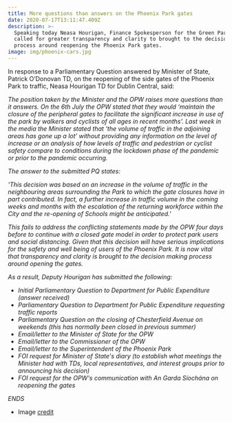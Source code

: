 ```yaml
---
title: More questions than answers on the Phoenix Park gates
date: 2020-07-17T13:11:47.409Z
description: >-
  Speaking today Neasa Hourigan, Finance Spokesperson for the Green Party,
  called for greater transparency and clarity to brought to the decision making
  process around reopening the Phoenix Park gates.
image: img/phoenix-cars.jpg
---
```

In response to a Parliamentary Question answered by Minister of State, Patrick O’Donovan TD, on the reopening of the side gates of the Phoenix Park to traffic, Neasa Hourigan TD for Dublin Central, said:

_The position taken by the Minister and the OPW raises more questions than it answers. On the 6th July the OPW stated that they would ‘maintain the closure of the peripheral gates to facilitate the significant increase in use of the park by walkers and cyclists of all ages in recent months’. Last week in the media the Minister stated that ‘the volume of traffic in the adjoining areas has gone up a lot’ without providing any information on the level of increase or an analysis of how levels of traffic and pedestrian or cyclist safety compare to conditions during the lockdown phase of the pandemic or prior to the pandemic occurring._

_The answer to the submitted PQ states:_

_'This decision was based on an increase in the volume of traffic in the neighbouring areas surrounding the Park to which the gate closures have in part contributed. In fact, a further increase in traffic volume in the coming weeks and months with the escalation of the returning workforce within the City and the re-opening of Schools might be anticipated.'_

_This fails to address the conflicting statements made by the OPW four days before to continue with a closed gate model in order to protect park users and social distancing. Given that this decision will have serious implications for the safety and well being of users of the Phoenix Park. It is now vital that transparency and clarity is brought to the decision making process around opening the gates._

_As a result, Deputy Hourigan has submitted the following:_

* _Initial Parliamentary Question to Department for Public Expenditure (answer received)_
* _Parliamentary Question to Department for Public Expenditure requesting traffic reports_
* _Parliamentary Question on the closing of Chesterfield Avenue on weekends (this has normally been closed in previous summer)_
* _Email/letter to the Minister of State for the OPW_
* _Email/letter to the Commissioner of the OPW_
* _Email/letter to the Superintendent of the Phoenix Park_
* _FOI request for Minister of State's diary (to establish what meetings the Minister had with TDs, local representatives, and interest groups prior to announcing his decision)_
* _FOI request for the OPW's communication with An Garda Síochána on reopening the gates_

_ENDS_

* Image [credit](https://twitter.com/OisinOhAlmhain/status/1141383868056047617)
